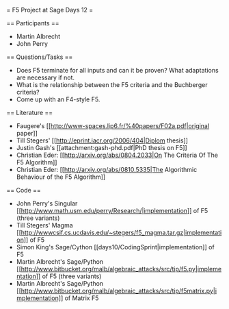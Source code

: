 = F5 Project at Sage Days 12 =

== Participants ==
 * Martin Albrecht
 * John Perry

== Questions/Tasks ==
 * Does F5 terminate for all inputs and can it be proven? What adaptations are necessary if not.
 * What is the relationship between the F5 criteria and the Buchberger criteria?
 * Come up with an F4-style F5.

== Literature ==
 * Faugere's [[http://www-spaces.lip6.fr/%40papers/F02a.pdf|original paper]]
 * Till Stegers' [[http://eprint.iacr.org/2006/404|Diplom thesis]]
 * Justin Gash's [[attachment:gash-phd.pdf|PhD thesis on F5]]
 * Christian Eder: [[http://arxiv.org/abs/0804.2033|On The Criteria Of The F5 Algorithm]]
 * Christian Eder: [[http://arxiv.org/abs/0810.5335|The Algorithmic Behaviour of the F5 Algorithm]]

== Code ==
 * John Perry's Singular [[http://www.math.usm.edu/perry/Research/|implementation]] of F5 (three variants)
 * Till Stegers' Magma [[http://wwwcsif.cs.ucdavis.edu/~stegers/f5_magma.tar.gz|implementation]] of F5
 * Simon King's Sage/Cython [[days10/CodingSprint|implementation]] of F5
 * Martin Albrecht's Sage/Python [[http://www.bitbucket.org/malb/algebraic_attacks/src/tip/f5.py|implementation]] of F5 (three variants)
 * Martin Albrecht's Sage/Python [[http://www.bitbucket.org/malb/algebraic_attacks/src/tip/f5matrix.py|implementation]] of Matrix F5
